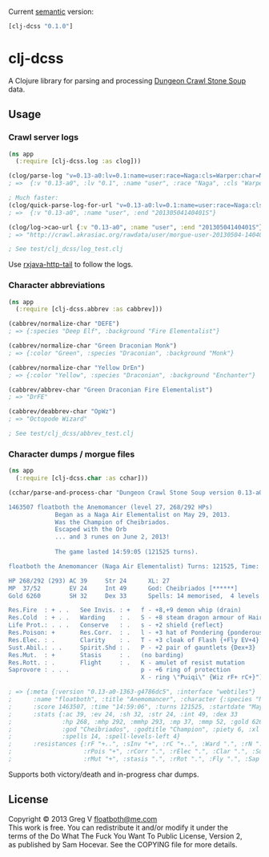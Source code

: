 Current [semantic](http://semver.org/) version:

```clojure
[clj-dcss "0.1.0"]
```

# clj-dcss

A Clojure library for parsing and processing [Dungeon Crawl Stone Soup](https://crawl.develz.org/wordpress/) data.

## Usage

### Crawl server logs

```clojure
(ns app
  (:require [clj-dcss.log :as clog]))

(clog/parse-log "v=0.13-a0:lv=0.1:name=user:race=Naga:cls=Warper:char=NaWr:xl=2:sk=Translocations:sklev=3:title=Grasshopper:place=D::2:br=D:lvl=2:absdepth=2:hp=-2:mhp=25:mmhp=25")
; =>  {:v "0.13-a0", :lv "0.1", :name "user", :race "Naga", :cls "Warper", :char "NaWr", :xl 2, :sk "Translocations", :sklev 3, :title "Grasshopper", :place "D::2", :br "D", :lvl 2, :absdepth 2, :hp -2, :mhp 25, :mmhp 25}

; Much faster:
(clog/quick-parse-log-for-url "v=0.13-a0:lv=0.1:name=user:race=Naga:cls=Warper:char=NaWr:xl=2:sk=Translocations:sklev=3:title=Grasshopper:place=D::2:br=D:lvl=2:absdepth=2:hp=-2:mhp=25:mmhp=25:end=20130504140401S")
; =>  {:v "0.13-a0", :name "user", :end "20130504140401S"}

(clog/log->cao-url {:v "0.13-a0", :name "user", :end "20130504140401S"})
; => "http://crawl.akrasiac.org/rawdata/user/morgue-user-20130504-140401.txt"

; See test/clj_dcss/log_test.clj
```

Use [rxjava-http-tail](https://github.com/myfreeweb/rxjava-http-tail) to follow the logs.

### Character abbreviations

```clojure
(ns app
  (:require [clj-dcss.abbrev :as cabbrev]))

(cabbrev/normalize-char "DEFE")
; => {:species "Deep Elf", :background "Fire Elementalist"}

(cabbrev/normalize-char "Green Draconian Monk")
; => {:color "Green", :species "Draconian", :background "Monk"}

(cabbrev/normalize-char "Yellow DrEn")
; => {:color "Yellow", :species "Draconian", :background "Enchanter"}

(cabbrev/abbrev-char "Green Draconian Fire Elementalist")
; => "DrFE"

(cabbrev/deabbrev-char "OpWz")
; => "Octopode Wizard"

; See test/clj_dcss/abbrev_test.clj
```

### Character dumps / morgue files

```clojure
(ns app
  (:require [clj-dcss.char :as cchar]))

(cchar/parse-and-process-char "Dungeon Crawl Stone Soup version 0.13-a0-1363-g4786dc5 (webtiles) character file.

1463507 floatboth the Anemomancer (level 27, 268/292 HPs)
             Began as a Naga Air Elementalist on May 29, 2013.
             Was the Champion of Cheibriados.
             Escaped with the Orb
             ... and 3 runes on June 2, 2013!
             
             The game lasted 14:59:05 (121525 turns).

floatboth the Anemomancer (Naga Air Elementalist) Turns: 121525, Time: 14:59:06

HP 268/292 (293) AC 39     Str 24      XL: 27
MP  37/52        EV 24     Int 49      God: Cheibriados [******]
Gold 6260        SH 32     Dex 33      Spells: 14 memorised,  4 levels left

Res.Fire  : + . .   See Invis. : +   f - +8,+9 demon whip (drain)
Res.Cold  : + . .   Warding    : .   S - +8 steam dragon armour of Hairiness {Str-5
Life Prot.: . . .   Conserve   : .   s - +2 shield {reflect}
Res.Poison: +       Res.Corr.  : .   l - +3 hat of Pondering {ponderous, MR+ MP+10 
Res.Elec. : .       Clarity    : .   T - +3 cloak of Flash {+Fly EV+4}
Sust.Abil.: . .     Spirit.Shd : .   P - +2 pair of gauntlets {Dex+3}
Res.Mut.  : +       Stasis     : .   (no barding)
Res.Rott. : .       Flight     : .   K - amulet of resist mutation
Saprovore : . . .                    p - +6 ring of protection
                                     X - ring \"Puiqi\" {Wiz rF+ rC+}")

; => {:meta {:version "0.13-a0-1363-g4786dc5", :interface "webtiles"}
;      :name "floatboth", :title "Anemomancer", :character {:species "Naga", :background "Air Elementalist"}
;      :score 1463507, :time "14:59:06", :turns 121525, :startdate "May 29, 2013", :enddate "June 2, 2013"
;      :stats {:ac 39, :ev 24, :sh 32, :str 24, :int 49, :dex 33
;              :hp 268, :mhp 292, :mmhp 293, :mp 37, :mmp 52, :gold 6260
;              :god "Cheibriados", :godtitle "Champion", :piety 6, :xl 27
;              :spells 14, :spell-levels-left 4}
;      :resistances {:rF "+..", :sInv "+", :rC "+..", :Ward ".", :rN "...", :Cons "."
;                    :rPois "+", :rCorr ".", :rElec ".", :Clar ".", :SustAb "..", :spirit "."
;                    :rMut "+", :stasis ".", :rRot ".", :Fly ".", :Sap "..."}}
```

Supports both victory/death and in-progress char dumps.

## License

Copyright © 2013 Greg V <floatboth@me.com>  
This work is free. You can redistribute it and/or modify it under the  
terms of the Do What The Fuck You Want To Public License, Version 2,  
as published by Sam Hocevar. See the COPYING file for more details.
